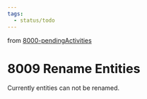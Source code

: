 ```yaml
---
tags:
  - status/todo
---
```

from [8000-pendingActivities](8000-pendingActivities.md)
# 8009 Rename Entities
Currently entities can not be renamed.